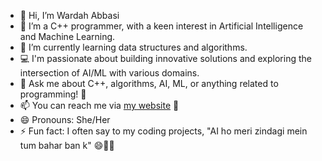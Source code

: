 
- 👋 Hi, I’m Wardah Abbasi
- 🔭 I’m a C++ programmer, with a keen interest in Artificial Intelligence and Machine Learning.
- 🌱 I’m currently learning data structures and algorithms.
- 💻 I'm passionate about building innovative solutions and exploring the intersection of AI/ML with various domains.
- 💬 Ask me about C++, algorithms, AI, ML, or anything related to programming! 🤖
- 📫 You can reach me via [my website](https://fyp.bio/war_abbasi) 📧
- 😄 Pronouns: She/Her
- ⚡ Fun fact: I often say to my coding projects, "AI ho meri zindagi mein tum bahar ban k" 😄👩‍💻

